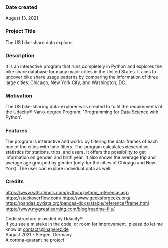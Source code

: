 ### Date created
August 13, 2021

### Project Title
The US bike-share data explorer

### Description
It is an interactive program that runs completely in Python and explores the bike share database for many major cities in the United States. It aims to uncover bike share usage patterns by comparing the information of three large cities: Chicago, New York City, and Washington, DC.

### Motivation
The US bike-sharing data-explorer was created to fulfil the requirements of the Udacity® Nano-degree Program: 'Programming for Data Science with Python’.

### Features
The program is interactive and works by filtering the data frames of each one of the cities with time filters. The program calculates descriptive statistics for stations, trips, and users. It offers the possibility to get information on gender, and birth year. It also shows the average trip and average age grouped by gender (only for the cities of Chicago and New York). The user can explore individual data as well.

### Credits
https://www.w3schools.com/python/python_reference.asp 
https://stackoverflow.com/ 
https://www.geeksforgeeks.org/ 
https://pandas.pydata.org/pandas-docs/stable/reference/frame.html 
https://www.mygreatlearning.com/blog/readme-file/ 

Code structure provided by Udacity®  
If you see a mistake in the code, or room for improvement, please do let me know at contact@linaperez.de  
August 2021 - Siegen, Germany  
A corona-quarantine project
